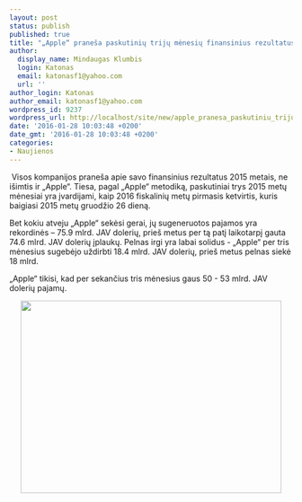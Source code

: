 ```yaml
---
layout: post
status: publish
published: true
title: "„Apple“ praneša paskutinių trijų mėnesių finansinius rezultatus"
author:
  display_name: Mindaugas Klumbis
  login: Katonas
  email: katonasf1@yahoo.com
  url: ''
author_login: Katonas
author_email: katonasf1@yahoo.com
wordpress_id: 9237
wordpress_url: http://localhost/site/new/apple_pranesa_paskutiniu_triju_menesiu_finansinius_rezultatus/
date: '2016-01-28 10:03:48 +0200'
date_gmt: '2016-01-28 10:03:48 +0200'
categories:
- Naujienos
---
```

<p>
	&nbsp;Visos kompanijos prane&scaron;a apie savo finansinius rezultatus 2015 metais, ne i&scaron;imtis ir &bdquo;Apple&ldquo;. Tiesa, pagal &bdquo;Apple&ldquo; metodiką, paskutiniai trys 2015 metų mėnesiai yra įvardijami, kaip 2016 fiskalinių metų pirmasis ketvirtis, kuris baigiasi 2015 metų gruodžio 26 dieną.</p>
<p>
	Bet kokiu atveju &bdquo;Apple&ldquo; sekėsi gerai, jų sugeneruotos pajamos yra rekordinės &ndash; 75.9 mlrd. JAV dolerių, prie&scaron; metus per tą patį laikotarpį gauta 74.6 mlrd. JAV dolerių įplaukų. Pelnas irgi yra labai solidus - &bdquo;Apple&ldquo; per tris mėnesius sugebėjo uždirbti 18.4 mlrd. JAV dolerių, prie&scaron; metus pelnas siekė 18 mlrd.</p>
<p>
	&bdquo;Apple&ldquo; tikisi, kad per sekančius tris mėnesius gaus 50 - 53 mlrd. JAV dolerių pajamų.</p>
<p style="text-align: center;">
	<a href="http://technews.lt/userfiles/128a(2).jpg"><img alt="" src="http://technews.lt/userfiles/128a(2).jpg" style="width: 464px; height: 343px;" /></a></p>
